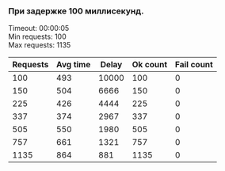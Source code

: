 ### При задержке 100 миллисекунд.

Timeout: 00:00:05 <br />
Min requests: 100 <br />
Max requests: 1135 <br />

| Requests | Avg time | Delay |  Ok count  | Fail count |
|----------|----------|-------|------------|------------|
|      100 |      493 | 10000 |        100 |          0 |
|      150 |      504 |  6666 |        150 |          0 |
|      225 |      426 |  4444 |        225 |          0 |
|      337 |      374 |  2967 |        337 |          0 |
|      505 |      550 |  1980 |        505 |          0 |
|      757 |      661 |  1321 |        757 |          0 |
|     1135 |      864 |   881 |       1135 |          0 |
